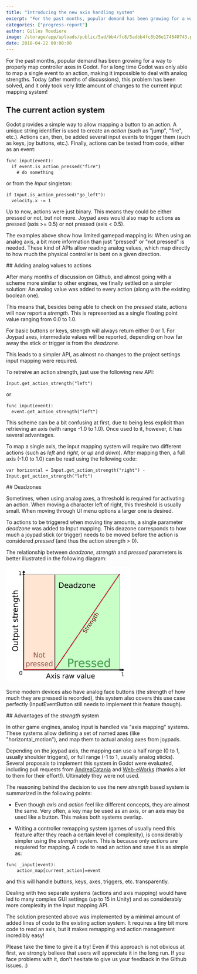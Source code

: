 ```yaml
---
title: "Introducing the new axis handling system"
excerpt: "For the past months, popular demand has been growing for a way to propery map controller axes in Godot. For a long time Godot was only able to map a single event to an action, making it impossible to deal with analog strengths. Today (after months of discussions), this problem has been solved, and it only took very little amount of changes to the current input mapping system!"
categories: ["progress-report"]
author: Gilles Roudiere
image: /storage/app/uploads/public/5ad/bb4/fc8/5adbb4fc8b26e174840743.png
date: 2018-04-22 00:00:00
---
```


For the past months, popular demand has been growing for a way to properly map controller axes in Godot. For a long time Godot was only able to map a single event to an action, making it impossible to deal with analog strengths. Today (after months of discussions), this problem has been solved, and it only took very little amount of changes to the current input mapping system!

## The current action system

Godot provides a simple way to allow mapping a button to an action. A unique string identifier is used to create an *action* (such as "jump", "fire", etc.). Actions can, then, be added several input events to trigger them (such as keys, joy buttons, etc.). Finally, actions can be tested from code, either as an event:

```
func input(event):
  if event.is_action_pressed("fire")
    # do something
```

or from the *Input* singleton:

```
if Input.is_action_pressed("go_left"):
  velocity.x -= 1
```

Up to now, actions were just binary. This means they could be either pressed or not, but not more. Joypad axes would also map to actions as pressed (axis >= 0.5) or not pressed (axis < 0.5).

The examples above show how limited gamepad mapping is: When using an analog axis, a bit more information than just  "pressed" or "not pressed" is needed. These kind of APIs allow reading analog values, which map directly to how much the physical controller is bent on a given direction.

## Adding analog values to actions

After many months of discussion on Github, and almost going with a scheme more similar to other engines, we finally settled on a simpler solution: An analog value was added to every action (along with the existing boolean one).

This means that, besides being able to check on the *pressed* state, actions will now report a *strength*. This is represented as a single floating point value ranging from 0.0 to 1.0. 

For basic buttons or keys, strength will always return either 0 or 1. For Joypad axes, intermediate values will be reported, depending on how far away the stick or trigger is from the *deadzone*.

This leads to a simpler API, as almost no changes to the project settings input mapping were required. 

To retreive an action strength, just use the following new API:

```
Input.get_action_strength("left")
```
or
```
func input(event):
  event.get_action_strength("left")
```

This scheme can be a bit confusing at first, due to being less explicit than retrieving an axis (with range -1.0 to 1.0). Once used to it, however, it has several advantages.

To map a single axis, the input mapping system will require two different actions (such as *left* and *right*, or *up* and *down*). After mapping then, a full axis (-1.0 to 1.0) can be read using the following code:

```
var horizontal = Input.get_action_strength("right") - Input.get_action_strength("left")
```
## Deadzones

Sometimes, when using analog axes, a threshold is required for activating an action. When moving a character left of right, this threshold is usually small. When moving through UI menu options a larger one is desired. 

To actions to be triggered when moving tiny amounts, a single parameter *deadzone* was added to Input mapping. This deazone corresponds to how much a joypad stick (or trigger) needs to be moved before the action is considered *pressed* (and thus the action strength > 0).

The relationship between *deadzone*, *strength* and *pressed* parameters is better illustrated in the following diagram:

![](/storage/app/media/devlog/input_mapping/deadzone.png)


Some modern devices also have analog face buttons (the strength of how much they are pressed is recorded), this system also covers this use case perfectly (InputEventButton still needs to implement this feature though).

## Advantages of the *strength* system

In other game engines, analog input is handled via "axis mapping" systems. These systems allow defining a set of named axes (like "horizontal_motion"), and map them to actual analog axes from joypads.

Depending on the joypad axis, the mapping can use a half range (0 to 1, usually shoulder triggers), or full range (-1 to 1, usually analog sticks). Several proposals to implement this system in Godot were evaluated, including pull requests from [AndreaCatania](https://github.com/godotengine/godot/pull/16797) and [Web-eWorks](https://github.com/godotengine/godot/pull/14641) (thanks a lot to them for their effort!). Ultimately they were not used.

The reasoning behind the decision to use the new *strength* based system is summarized in the following points:

* Even though *axis* and *action* feel like different concepts, they are almost the same. Very often, a key may be used as an axis, or an axis may be used like a button. This makes both systems overlap.

* Writing a controller remapping system (games of usually need this feature after they reach a certain level of complexity), is considerably simpler using the *strength* system. This is because only *actions* are requiered for mapping. A code to read an action and save it is as simple as:

```
func _input(event):
    action_map[current_action]=event
```

and this will handle buttons, keys, axes, triggers, etc. transparently.

Dealing with two separate systems (actions and axis mapping) would have led to many complex GUI settings (up to 15 in Unity) and as considerably more complexity in the Input mapping API. 

The solution presented above was implemented by a minimal amount of added lines of code to the existing action system. It requires a tiny bit more code to read an axis, but it makes remapping and action management incredibly easy!

Please take the time to give it a try! Even if this approach is not obvious at first, we strongly believe that users will appreciate it in the long run. If you face problems with it, don't hesitate to give us your feedback in the Github issues. :)